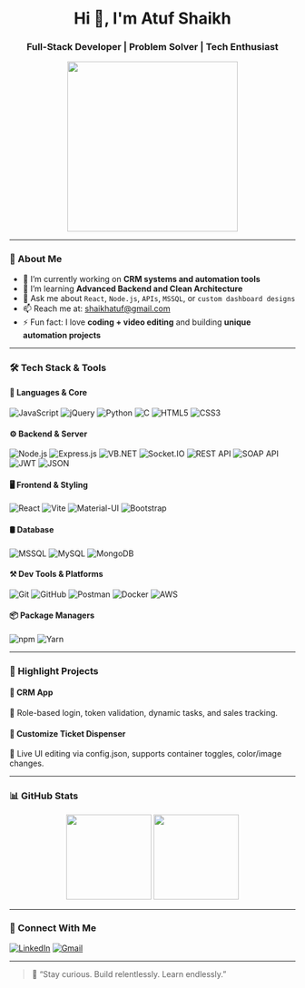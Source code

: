<h1 align="center">Hi 👋, I'm Atuf Shaikh</h1>
<h3 align="center">Full-Stack Developer | Problem Solver | Tech Enthusiast</h3>

<p align="center">
  <img src="https://media.giphy.com/media/qgQUggAC3Pfv687qPC/giphy.gif" width="300" />
</p>

---

### 🧠 About Me

- 🔭 I’m currently working on **CRM systems and automation tools**
- 🌱 I’m learning **Advanced Backend and Clean Architecture**
- 💬 Ask me about `React`, `Node.js`, `APIs`, `MSSQL`, or `custom dashboard designs`
- 📫 Reach me at: shaikhatuf@gmail.com
- ⚡ Fun fact: I love **coding + video editing** and building **unique automation projects**

---

### 🛠️ Tech Stack & Tools


#### 🚀 Languages & Core
![JavaScript](https://img.shields.io/badge/-JavaScript-black?style=flat-square&logo=javascript)
![jQuery](https://img.shields.io/badge/-jquery-black?style=flat-square&logo=jquery)
![Python](https://img.shields.io/badge/-Python-black?style=flat-square&logo=python)
![C](https://img.shields.io/badge/-C-black?style=flat-square&logo=c)
![HTML5](https://img.shields.io/badge/-HTML5-black?style=flat-square&logo=html5)
![CSS3](https://img.shields.io/badge/-CSS3-black?style=flat-square&logo=css3)

#### ⚙️ Backend & Server
![Node.js](https://img.shields.io/badge/-Node.js-black?style=flat-square&logo=node.js)
![Express.js](https://img.shields.io/badge/-Express.js-black?style=flat-square&logo=express)
![VB.NET](https://img.shields.io/badge/-VB.NET-black?style=flat-square&logo=.net)
![Socket.IO](https://img.shields.io/badge/-Socket.io-black?style=flat-square&logo=socket.io)
![REST API](https://img.shields.io/badge/-REST%20API-black?style=flat-square&logo=api)
![SOAP API](https://img.shields.io/badge/-SOAP%20API-black?style=flat-square&logo=soap)
![JWT](https://img.shields.io/badge/-JWT-black?style=flat-square&logo=jsonwebtokens)
![JSON](https://img.shields.io/badge/-JSON-black?style=flat-square&logo=json)

#### 🖥️ Frontend & Styling
![React](https://img.shields.io/badge/-React-black?style=flat-square&logo=react)
![Vite](https://img.shields.io/badge/-Vite-black?style=flat-square&logo=vite)
![Material-UI](https://img.shields.io/badge/-MUI-black?style=flat-square&logo=mui)
![Bootstrap](https://img.shields.io/badge/-Bootstrap-black?style=flat-square&logo=bootstrap)

#### 🛢️ Database
![MSSQL](https://img.shields.io/badge/-MSSQL-black?style=flat-square&logo=microsoft-sql-server)
![MySQL](https://img.shields.io/badge/-MySQL-black?style=flat-square&logo=mysql)
![MongoDB](https://img.shields.io/badge/-MongoDB-black?style=flat-square&logo=mongodb)

#### ⚒️ Dev Tools & Platforms
![Git](https://img.shields.io/badge/-Git-black?style=flat-square&logo=git)
![GitHub](https://img.shields.io/badge/-GitHub-black?style=flat-square&logo=github)
![Postman](https://img.shields.io/badge/-Postman-black?style=flat-square&logo=postman)
![Docker](https://img.shields.io/badge/-Docker-black?style=flat-square&logo=docker)
![AWS](https://img.shields.io/badge/-AWS-black?style=flat-square&logo=amazon-aws)

#### 📦 Package Managers
![npm](https://img.shields.io/badge/-npm-black?style=flat-square&logo=npm)
![Yarn](https://img.shields.io/badge/-Yarn-black?style=flat-square&logo=yarn)

---

### 🚀 Highlight Projects

#### 🔹 CRM App  
🔐 Role-based login, token validation, dynamic tasks, and sales tracking.

#### 🔹 Customize Ticket Dispenser  
🎨 Live UI editing via config.json, supports container toggles, color/image changes.

---

### 📊 GitHub Stats

<p align="center">
  <img src="https://github-readme-streak-stats.herokuapp.com/?user=atuf-dev&theme=tokyonight" height="150" />
  <img src="https://github-readme-stats.vercel.app/api/top-langs/?username=atuf-dev&layout=compact&theme=tokyonight" height="150"/>
</p>


---

### 🔗 Connect With Me


[![LinkedIn](https://img.shields.io/badge/-LinkedIn-blue?style=flat-square&logo=linkedin)](https://www.linkedin.com/in/atuf-shaikh-28aa3835b/)
[![Gmail](https://img.shields.io/badge/-Gmail-red?style=flat-square&logo=gmail&logoColor=white)](mailto:shaikhatuf@gmail.com,atuftester@gmail.com)


---

> 🧠 “Stay curious. Build relentlessly. Learn endlessly.”

